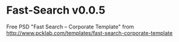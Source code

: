 # Fast-Search v0.0.5

Free PSD "Fast Search – Corporate Template" from http://www.pcklab.com/templates/fast-search-corporate-template


